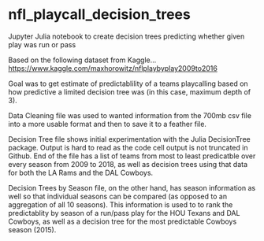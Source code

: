 # nfl_playcall_decision_trees
Jupyter Julia notebook to create decision trees predicting whether given play was run or pass

Based on the following dataset from Kaggle...
https://www.kaggle.com/maxhorowitz/nflplaybyplay2009to2016

Goal was to get estimate of predictablility of a teams playcalling based on how predictive a limited decision tree
was (in this case, maximum depth of 3). 

Data Cleaning file was used to wanted information from the 700mb csv file into a more usable format and then to save
it to a feather file.

Decision Tree file shows initial experimentation with the Julia DecisionTree package. Output is hard to read as the code cell
output is not truncated in Github. End of the file has a list of teams from most to least predicatble over every season from 2009
to 2018, as well as decision trees using that data for both the LA Rams and the DAL Cowboys.

Decision Trees by Season file, on the other hand, has season information as well so that individual seasons can be compared (as 
opposed to an aggregation of all 10 seasons). This information is used to to rank the predictablity by season of a run/pass play 
for the HOU Texans and DAL Cowboys, as well as a decision tree for the most predictable Cowboys season (2015).

